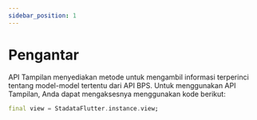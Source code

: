 ```yaml
---
sidebar_position: 1
---
```


# Pengantar

API Tampilan menyediakan metode untuk mengambil informasi terperinci tentang model-model tertentu dari API BPS. Untuk menggunakan API Tampilan, Anda dapat mengaksesnya menggunakan kode berikut:

```dart
final view = StadataFlutter.instance.view;
```
